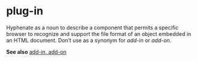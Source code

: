 # plug-in

Hyphenate as a noun to describe a component that permits a specific browser to recognize and support the file format of an object embedded in an HTML document. Don’t use as a synonym for *add-in* or *add-on*.

**See also** [add-in, add-on](../a/add-in-add-on.md)
